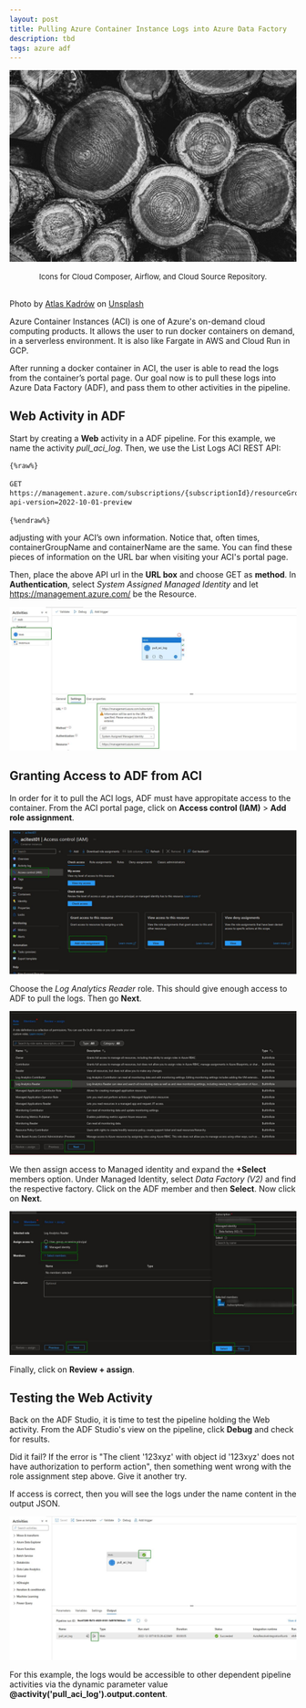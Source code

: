 ```yaml
---
layout: post
title: Pulling Azure Container Instance Logs into Azure Data Factory
description: tbd
tags: azure adf
---
```


![](/asset/screenshot/2023-01-05-pulling-logs-aci-img01.jpg)
<font size="-1"><center><span>Icons for Cloud Composer, Airflow, and Cloud Source Repository. </span></center></font>
<br>

Photo by <a href="https://unsplash.com/@atlaskadrow?utm_source=unsplash&utm_medium=referral&utm_content=creditCopyText">Atlas Kadrów</a> on <a href="https://unsplash.com/photos/Cj5LEl85meM?utm_source=unsplash&utm_medium=referral&utm_content=creditCopyText">Unsplash</a>
  


Azure Container Instances (ACI) is one of Azure's on-demand cloud computing products. It allows the user to run docker containers on demand, in a serverless environment. It is also like Fargate in AWS and Cloud Run in GCP.

After running a docker container in ACI, the user is able to read the logs from the container’s portal page. Our goal now is to pull these logs into Azure Data Factory (ADF), and pass them to other activities in the pipeline.

## Web Activity in ADF

Start by creating a **Web** activity in a ADF pipeline. For this example, we name the activity *pull_aci_log*. Then, we use the List Logs ACI REST API:

    {%raw%}

    GET https://management.azure.com/subscriptions/{subscriptionId}/resourceGroups/{resourceGroupName}/providers/Microsoft.ContainerInstance/containerGroups/{containerGroupName}/containers/{containerName}/logs?api-version=2022-10-01-preview

    {%endraw%}

adjusting with your ACI’s own information. Notice that, often times, containerGroupName and containerName are the same. You can find these pieces of information on the URL bar when visiting your ACI's portal page.

Then, place the above API url in the **URL box** and choose GET as **method**. In **Authentication**, select *System Assigned Managed Identity* and let https://management.azure.com/ be the Resource.

![2023-01-05-pulling-logs-aci-img02](/asset/screenshot/2023-01-05-pulling-logs-aci-img02.jpg)


## Granting Access to ADF from ACI

In order for it to pull the ACI logs, ADF must have appropitate access to the container. From the ACI portal page, click on **Access control (IAM)** > **Add role assignment**. 

![2023-01-05-pulling-logs-aci-img03](/asset/screenshot/2023-01-05-pulling-logs-aci-img03.jpg)

Choose the *Log Analytics Reader* role. This should give enough access to ADF to pull the logs. Then go **Next**.

![2023-01-05-pulling-logs-aci-img04](/asset/screenshot/2023-01-05-pulling-logs-aci-img04.jpg)

We then assign access to Managed identity and expand the **+Select** members option. Under Managed Identity, select *Data Factory (V2)* and find the respective factory. Click on the ADF member and then **Select**. Now click on **Next**.

![2023-01-05-pulling-logs-aci-img05](/asset/screenshot/2023-01-05-pulling-logs-aci-img05.jpg)

Finally, click on **Review + assign**.

## Testing the Web Activity


Back on the ADF Studio, it is time to test the pipeline holding the Web activity. From the ADF Studio's view on the pipeline, click **Debug** and check for results.

Did it fail? If the error is "The client '123xyz' with object id '123xyz' does not have authorization to perform action", then something went wrong with the role assignment step above. Give it another try. 

If access is correct, then you will see the logs under the name content in the output JSON.

![2023-01-05-pulling-logs-aci-img06](/asset/screenshot/2023-01-05-pulling-logs-aci-img06.jpg)

For this example, the logs would be accessible to other dependent pipeline activities via the dynamic parameter value **@activity('pull_aci_log').output.content**.

